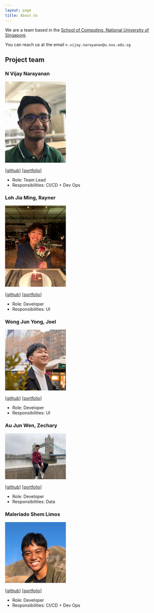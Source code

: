 ```yaml
---
layout: page
title: About Us
---
```


We are a team based in the [School of Computing, National University of Singapore](http://www.comp.nus.edu.sg).

You can reach us at the email `n.vijay.narayanan@u.nus.edu.sg`

## Project team

### N Vijay Narayanan

<img src="images/myc37.jpg" width="200px">

[[github](http://github.com/myc37)]
[[portfolio](team/myc37.md)]

* Role: Team Lead
* Responsibilities: CI/CD + Dev Ops

### Loh Jia Ming, Rayner

<img src="images/raynerljm.jpg" width="200px">

[[github](http://github.com/raynerljm)] [[portfolio](team/myc37.md)]

* Role: Developer
* Responsibilities: UI

### Wong Jun Yong, Joel

<img src="images/joelwongjy.jpeg" width="200px">

[[github](http://github.com/joelwongjy)]
[[portfolio](team/joelwongjy.md)]

* Role: Developer
* Responsibilities: UI

### Au Jun Wen, Zechary

<img src="images/zechajw.jpg" width="200px">

[[github](http://github.com/zechajw)]
[[portfolio](team/zechajw.md)]

* Role: Developer
* Responsibilities: Data

### Maleriado Shem Limos

<img src="images/sheimoria.png" width="200px">

[[github](http://github.com/sheimoria)]
[[portfolio](team/sheimoria.md)]

* Role: Developer
* Responsibilities: CI/CD + Dev Ops
